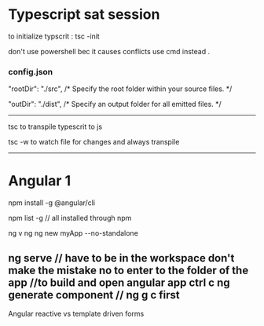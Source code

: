 # Typescript sat session
to initialize typscrit  : tsc -init

don't use powershell bec it causes conflicts use cmd instead .

### config.json
"rootDir": "./src",                                  /* Specify the root folder within your source files. */

"outDir": "./dist",                                   /* Specify an output folder for all emitted files. */

--------------
tsc to transpile typescrit to js

tsc -w to watch file for changes and always transpile


---------------------------------------------------------------------------
# Angular 1
npm install -g @angular/cli

npm list -g // all installed through npm

ng v
ng 
ng new myApp --no-standalone 

ng serve // have to be in the workspace don't make the mistake no to enter to the folder of the app //to build and open angular app
ctrl c
ng generate component // ng g c first
----------------------------------------------------------------
Angular 
reactive    vs template driven forms
